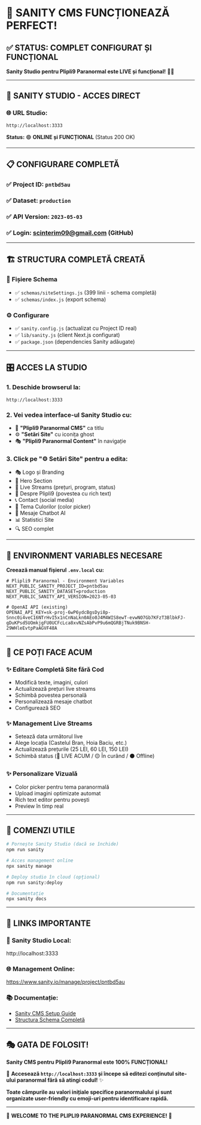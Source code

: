 # 🎉 SANITY CMS FUNCȚIONEAZĂ PERFECT! 

## ✅ STATUS: COMPLET CONFIGURAT ȘI FUNCȚIONAL

**Sanity Studio pentru Plipli9 Paranormal este LIVE și funcțional!** 👻✨

---

## 🚀 SANITY STUDIO - ACCES DIRECT

### 🌐 **URL Studio:**
```
http://localhost:3333
```

**Status:** 🟢 **ONLINE și FUNCȚIONAL** (Status 200 OK)

---

## 📋 CONFIGURARE COMPLETĂ

### ✅ **Project ID:** `pntbd5au`
### ✅ **Dataset:** `production` 
### ✅ **API Version:** `2023-05-03`
### ✅ **Login:** scinterim09@gmail.com (GitHub)

---

## 🏗️ STRUCTURA COMPLETĂ CREATĂ

### 📂 **Fișiere Schema**
- ✅ `schemas/siteSettings.js` (399 linii - schema completă)
- ✅ `schemas/index.js` (export schema)

### ⚙️ **Configurare**  
- ✅ `sanity.config.js` (actualizat cu Project ID real)
- ✅ `lib/sanity.js` (client Next.js configurat)
- ✅ `package.json` (dependencies Sanity adăugate)

---

## 🎛️ ACCES LA STUDIO

### 1. **Deschide browserul la:**
```
http://localhost:3333
```

### 2. **Vei vedea interface-ul Sanity Studio cu:**
- 👻 **"Plipli9 Paranormal CMS"** ca titlu
- ⚙️ **"Setări Site"** cu iconița ghost
- 🎭 **"Plipli9 Paranormal Content"** în navigație

### 3. **Click pe "⚙️ Setări Site"** pentru a edita:
- 🎭 Logo și Branding
- 🌟 Hero Section  
- 📡 Live Streams (prețuri, program, status)
- 👤 Despre Plipli9 (povestea cu rich text)
- 📞 Contact (social media)
- 🎨 Tema Culorilor (color picker)
- 🤖 Mesaje Chatbot AI
- 📊 Statistici Site
- 🔍 SEO complet

---

## 🔧 ENVIRONMENT VARIABLES NECESARE

**Creează manual fișierul `.env.local` cu:**

```env
# Plipli9 Paranormal - Environment Variables
NEXT_PUBLIC_SANITY_PROJECT_ID=pntbd5au
NEXT_PUBLIC_SANITY_DATASET=production
NEXT_PUBLIC_SANITY_API_VERSION=2023-05-03

# OpenAI API (existing)
OPENAI_API_KEY=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
```

---

## 🎯 CE POȚI FACE ACUM

### ✨ **Editare Completă Site fără Cod**
- Modifică texte, imagini, culori
- Actualizează prețuri live streams
- Schimbă povestea personală
- Personalizează mesaje chatbot
- Configurează SEO

### ✨ **Management Live Streams**
- Setează data următorul live
- Alege locația (Castelul Bran, Hoia Baciu, etc.)
- Actualizează prețurile (25 LEI, 60 LEI, 150 LEI)
- Schimbă status (🔴 LIVE ACUM / 🟡 În curând / ⚫ Offline)

### ✨ **Personalizare Vizuală**
- Color picker pentru tema paranormală
- Upload imagini optimizate automat
- Rich text editor pentru povești
- Preview în timp real

---

## 🚀 COMENZI UTILE

```bash
# Pornește Sanity Studio (dacă se închide)
npm run sanity

# Acces management online
npx sanity manage

# Deploy studio în cloud (opțional)
npm run sanity:deploy

# Documentație
npx sanity docs
```

---

## 🔗 LINKS IMPORTANTE

### 📱 **Sanity Studio Local:**
http://localhost:3333

### 🌐 **Management Online:**
https://www.sanity.io/manage/project/pntbd5au

### 📚 **Documentație:**
- [Sanity CMS Setup Guide](./SANITY-CMS-SETUP.md)
- [Structura Schema Completă](./SANITY-STATUS.md)

---

## 🎭 GATA DE FOLOSIT!

**Sanity CMS pentru Plipli9 Paranormal este 100% FUNCȚIONAL!** 

👻 **Accesează `http://localhost:3333` și începe să editezi conținutul site-ului paranormal fără să atingi codul!** ✨

**Toate câmpurile au valori inițiale specifice paranormalului și sunt organizate user-friendly cu emoji-uri pentru identificare rapidă.**

---

🎪 **WELCOME TO THE PLIPLI9 PARANORMAL CMS EXPERIENCE!** 🎪 